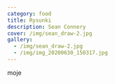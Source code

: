```yaml
---
category: food
title: Rysunki
description: Sean Connery
cover: /img/sean_draw-2.jpg
gallery:
  - /img/sean_draw-2.jpg
  - /img/img_20200630_150317.jpg
---
```

moje